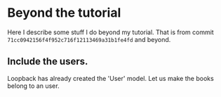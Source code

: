 # Beyond the tutorial

Here I describe some stuff I do beyond my tutorial. That is from commit `71cc0942156f4f952c716f12113469a31b1fe4fd` and beyond.

## Include the users.

Loopback has already created the 'User' model. Let us make the books belong to an user.

